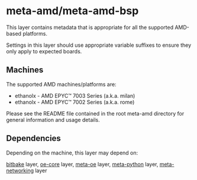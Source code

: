 # meta-amd/meta-amd-bsp

This layer contains metadata that is appropriate for all the supported
AMD-based platforms.

Settings in this layer should use appropriate variable suffixes
to ensure they only apply to expected boards.

## Machines

The supported AMD machines/platforms are:

* ethanolx  - AMD EPYC™ 7003 Series (a.k.a. milan)
* ethanolx  - AMD EPYC™ 7002 Series (a.k.a. rome)

Please see the README file contained in the root meta-amd directory
for general information and usage details.

## Dependencies

Depending on the machine, this layer may depend on:

[bitbake](https://github.com/openembedded/bitbake) layer,
[oe-core](https://github.com/openembedded/openembedded-core) layer,
[meta-oe](https://github.com/openembedded/meta-openembedded) layer,
[meta-python](https://github.com/openembedded/meta-openembedded/meta-python) layer,
[meta-networking](https://github.com/openembedded/meta-openembedded/meta-networking) layer
